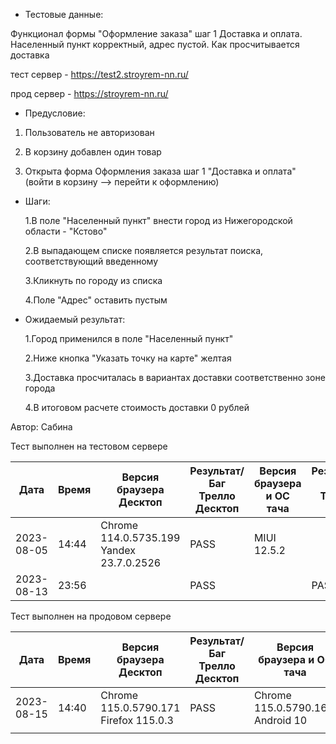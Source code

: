 * Тестовые данные:

 Функционал формы "Оформление заказа" шаг 1 Доставка и оплата. Населенный пункт корректный, адрес пустой. Как просчитывается доставка
 
 тест сервер - https://test2.stroyrem-nn.ru/
 
 прод сервер - https://stroyrem-nn.ru/
 
 * Предусловие:
 
 1. Пользователь не авторизован
 
 2. В корзину добавлен один товар
 
 3. Открыта форма Оформления заказа шаг 1 "Доставка и оплата" (войти в корзину --> перейти к оформлению)
 

* Шаги:

  1.В поле "Населенный пункт" внести город из Нижегородской области - "Кстово"
  
  2.В выпадающем списке появляется результат поиска, соответствующий введенному
  
  3.Кликнуть по городу из списка
  
  4.Поле "Адрес" оставить пустым
 
* Ожидаемый результат:

   1.Город применился в поле "Населенный пункт"
   
   2.Ниже кнопка "Указать точку на карте" желтая
   
   3.Доставка просчиталась в вариантах доставки соответственно зоне города
   
   4.В итоговом расчете стоимость доставки 0 рублей

Автор: Сабина

Тест выполнен на тестовом сервере

| Дата | Время | Версия браузера Десктоп | Результат/Баг Трелло Десктоп | Версия браузера и ОС тача | Результат/Баг Трелло Тач | Дата релиза | Имя |
| --- | --- | --- | --- | --- | --- | --- | --- |
| 2023-08-05 | 14:44 |Chrome 114.0.5735.199 Yandex 23.7.0.2526 |PASS | MIUI 12.5.2 |  | 16.06.23 |  |
| 2023-08-13 | 23:56 |  | PASS |     | PASS |13.08.23|  |

Тест выполнен на продовом сервере

| Дата | Время | Версия браузера Десктоп | Результат/Баг Трелло Десктоп | Версия браузера и ОС тача | Результат/Баг Трелло Тач | Дата релиза | Имя |
| --- | --- | --- | --- | --- | --- | --- | --- |
| 2023-08-15 | 14:40 | Chrome 115.0.5790.171 Firefox 115.0.3 | PASS | Chrome 115.0.5790.166, Android 10 | PASS |13.08.23 | |
|     |     |     |     |     |     |     |     |
